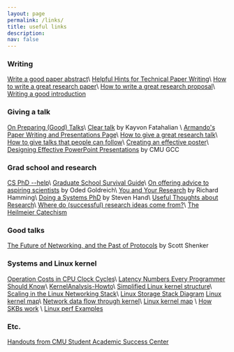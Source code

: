 ```yaml
---
layout: page
permalink: /links/
title: useful links
description:  
nav: false
---
```


### Writing
<a href="https://plg.uwaterloo.ca/~migod/research/beckOOPSLA.html" target="_blank">Write a good paper abstract</a>\\
<a href="https://daehyeok.kim/assets/tips/helpful_hints_writing.pdf" target="_blank">Helpful Hints for Technical Paper Writing</a>\\
<a href="https://daehyeok.kim/assets/tips/How-to-write-a-great-research-paper.pdf" target="_blank">How to write a great research paper</a>\\
<a href="https://daehyeok.kim/assets/tips/How-to-write-a-great-research-proposal.pdf" target="_blank">How to write a great research proposal</a>\\
<a href="http://www-net.cs.umass.edu/kurose/writing/intro-style.html" target="_blank">Writing a good introduction</a>

### Giving a talk

<a href="https://daehyeok.kim/assets/tips/PLMW-talk-opinionated.pdf" target="_blank">On Preparing (Good) Talks</a>\\
<a href="https://daehyeok.kim/assets/tips/cleartalktips_kayvon.pdf" target="_blank">Clear talk</a> by Kayvon Fatahalian \\
<a href="https://people.eecs.berkeley.edu/~fox/paper_writing.html" target="_blank">Armando's Paper Writing and Presentations Page</a>\\
<a href="https://daehyeok.kim/assets/tips/How-to-give-a-great-research-talk.pdf" target="_blank">How to give a great research talk</a>\\
<a href="https://daehyeok.kim/assets/tips/talk-plmw17popl.pdf" target="_blank">How to give talks that people can follow</a>\\
<a href="http://goo.gl/HUVffd" target="_blank">Creating an effective poster</a>\\
<a href="https://www.cmu.edu/student-success/other-resources/handouts/comm-supp-pdfs/designing-powerpoint-slides.pdf" target="_blank">Designing Effective PowerPoint Presentations</a> by CMU GCC

### Grad school and research

<a href="https://phdadvice.carrd.co/" target="_blank">CS PhD --help</a>\\
<a href="http://faculty.washington.edu/wpratt/survive.htm" target="_blank">Graduate School Survival Guide</a>\\
<a href="http://www.wisdom.weizmann.ac.il/~oded/advice.html" target="_blank">On offering advice to aspiring scientists</a> by Oded Goldreich\\
<a href="https://daehyeok.kim/assets/tips/hamming86.pdf" target="_blank">You and Your Research</a> by Richard Hamming\\
<a href="https://daehyeok.kim/assets/tips/StevenHand.pdf" target="_blank">Doing a Systems PhD</a> by Steven Hand\\
<a href="https://www.eecs.harvard.edu/htk/phdadvice/" target="_blank">Useful Thoughts about Research</a>\\
<a href="https://daehyeok.kim/assets/tips/WhereDoIdeasComeFrom.pdf" target="_blank">Where do (successful) research ideas come from?</a>\\
<a href="https://www.darpa.mil/work-with-us/heilmeier-catechism" target="_blank">The Heilmeier Catechism</a>

### Good talks
<a href="https://youtu.be/YHeyuD89n1Y" target="_blank">The Future of Networking, and the Past of Protocols</a> by Scott Shenker

### Systems and Linux kernel

<a href="http://ithare.com/infographics-operation-costs-in-cpu-clock-cycles/" target="_blank">Operation Costs in CPU Clock Cycles</a>\\
<a href="https://people.eecs.berkeley.edu/~rcs/research/interactive_latency.html" target="_blank">Latency Numbers Every Programmer Should Know</a>\\
<a href="http://www.tldp.org/HOWTO/KernelAnalysis-HOWTO.html" target="_blank">KernelAnalysis-Howto</a>\\
<a href="https://en.wikipedia.org/wiki/Completely_Fair_Scheduler\#/media/File:Simplified_Structure_of_the_Linux_Kernel.svg"
target="_blank">Simplified Linux kernel structure</a>\\
<a href="https://www.kernel.org/doc/Documentation/networking/scaling.txt"
target="_blank">Scaling in the Linux Networking Stack</a>\\
<a href="https://www.thomas-krenn.com/en/wiki/Linux_Storage_Stack_Diagram"
target="_blank">Linux Storage Stack Diagram</a>
<a href="http://www.makelinux.net/kernel_map/" target="_blank">Linux kernel map</a>\\
<a href="https://mwiki.static.linuxfound.org/images/1/1c/Network_data_flow_through_kernel.png" target="_blank">Network data flow through kernel</a>\\
<a href="http://www.makelinux.net/kernel_map/" target="_blank">Linux kernel map</a> \\
<a href="http://vger.kernel.org/~davem/skb.html" target="_blank">How SKBs work</a> \\
<a href="http://www.brendangregg.com/perf.html" target="_blank">Linux perf Examples</a>

### Etc.
<a href="https://www.cmu.edu/student-success/other-resources/handouts/index.html" target="_blank">Handouts from CMU Student Academic Success Center</a>
